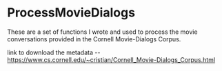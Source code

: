 # ProcessMovieDialogs
These are a set of functions I wrote and used to process the movie conversations provided in the Cornell Movie-Dialogs Corpus. 

link to download the metadata -- https://www.cs.cornell.edu/~cristian/Cornell_Movie-Dialogs_Corpus.html
